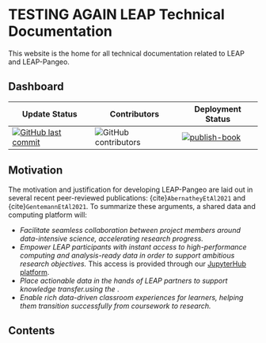 # TESTING AGAIN LEAP Technical Documentation

This website is the home for all technical documentation related to LEAP and LEAP-Pangeo.

## Dashboard

| Update Status                                                                                                                                  | Contributors                                                                                   | Deployment Status                                                                                                                                                                                                     |
| ---------------------------------------------------------------------------------------------------------------------------------------------- | ---------------------------------------------------------------------------------------------- | --------------------------------------------------------------------------------------------------------------------------------------------------------------------------------------------------------------------- |
| [![GitHub last commit](https://img.shields.io/github/last-commit/leap-stc/leap-stc.github.io)](https://github.com/leap-stc/leap-stc.github.io) | ![GitHub contributors](https://img.shields.io/github/contributors/leap-stc/leap-stc.github.io) | [![publish-book](https://github.com/leap-stc/leap-stc.github.io/actions/workflows/publish-book.yaml/badge.svg?style=flat-square)](https://github.com/leap-stc/leap-stc.github.io/actions/workflows/publish-book.yaml) |

## Motivation

The motivation and justification for developing LEAP-Pangeo are laid out in several recent peer-reviewed publications: {cite}`AbernatheyEtAl2021` and {cite}`GentemannEtAl2021`.
To summarize these arguments, a shared data and computing platform will:

- *Facilitate seamless collaboration between project members around data-intensive science, accelerating research progress.*
- *Empower LEAP participants with instant access to high-performance computing and analysis-ready data in order to support ambitious research objectives.* This access is provided through our [JupyterHub platform](reference.infrastructure.hub).
- *Place actionable data in the hands of LEAP partners to support knowledge transfer.using the [](reference.infrastructure.catalog)*.
- *Enable rich data-driven classroom experiences for learners, helping them transition successfully from coursework to research.*

## Contents

```{tableofcontents}
```
